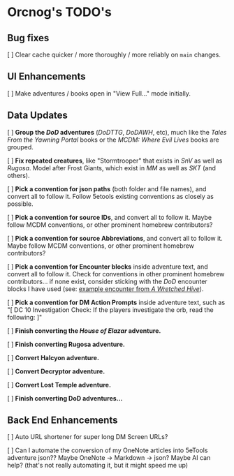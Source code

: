 # Orcnog's TODO's

## Bug fixes

[ ] Clear cache quicker / more thoroughly / more reliably on `main` changes.

## UI Enhancements

[ ] Make adventures / books open in "View Full..." mode initially.

## Data Updates

[ ] **Group the _DoD_ adventures** (_DoDTTG_, _DoDAWH_, etc), much like the _Tales From the Yawning Portal_ books or the _MCDM: Where Evil Lives_ books are grouped.

[ ] **Fix repeated creatures**, like "Stormtrooper" that exists in _SnV_ as well as _Rugosa_.  Model after Frost Giants, which exist in _MM_ as well as _SKT_ (and others).

[ ] **Pick a convention for json paths** (both folder and file names), and convert all to follow it.  Follow 5etools existing conventions as closely as possible.

[ ] **Pick a convention for source IDs**, and convert all to follow it. Maybe follow MCDM conventions, or other prominent homebrew contributors?

[ ] **Pick a convention for source Abbreviations**, and convert all to follow it. Maybe follow MCDM conventions, or other prominent homebrew contributors?

[ ] **Pick a convention for Encounter blocks** inside adventure text, and convert all to follow it. Check for conventions in other prominent homebrew contributors... if none exist, consider sticking with the _DoD_ encounter blocks I have used (see: [example encounter from _A Wretched Hive_](https://5e.orcnog.com/adventure.html#orcnogdodep2,1,swoop%20marauders%20encounter%20\(cr%203\),0)).

[ ] **Pick a convention for DM Action Prompts** inside adventure text, such as "[ DC 10 Investigation Check: If the players investigate the orb, read the following: ]"

[ ] **Finish converting the _House of Elazar_ adventure.**

[ ] **Finish converting Rugosa adventure.**

[ ] **Convert Halcyon adventure.**

[ ] **Convert Decryptor adventure.**

[ ] **Convert Lost Temple adventure.**

[ ] **Finish converting DoD adventures...**

## Back End Enhancements

[ ] Auto URL shortener for super long DM Screen URLs?

[ ] Can I automate the conversion of my OneNote articles into 5eTools adventure json??  Maybe OneNote -> Markdown -> json?  Maybe AI can help? (that's not really automating it, but it might speed me up)
